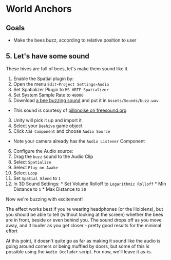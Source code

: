 # World Anchors

## Goals

* Make the bees buzz, according to relative position to user

## 5. Let's have some sound

These hives are full of bees, let's make them sound like it.


1. Enable the Spatial plugin by:
  1. Open the menu `Edit`-`Project Settings`-`Audio`
  2. Set Spatializer Plugin to `MS HRTF Spatializer`
  3. Set System Sample Rate to `48000`
2. Download [a bee buzzing sound](../assets/sounds/buzz.wav) and put it in `Assets/Sounds/buzz.wav`
  * This sound is courtesy of [pillonoise on freesound.org](http://www.freesound.org/people/pillonoise/sounds/353198/)
3. Unity will pick it up and import it
4. Select your `Beehive` game object
5. Click `Add Component` and choose `Audio Source`
  * Note your camera already has the `Audio Listener` Component
6. Configure the Audio source:
  1. Drag the `buzz` sound to the Audio Clip
  2. Select `Spatialize`
  3. Select `Play on Awake`
  4. Select `Loop`
  5. Set `Spatial Blend` to `1`
  5. In 3D Sound Settings:
    * Set Volume Rolloff to `Logarithmic Rolloff`
    * Min Distance to `1`
    * Max Distance to `20`

Now we're buzzing with excitement!

The effect works best if you're wearing headphones (or the Hololens), but you should be able to tell (without looking at the screen) whether the bees are in front, beside or even behind you.  The sound drops off as you move away, and it louder as you get closer - pretty good results for the minimal effort

At this point, it doesn't quite go as far as making it sound like the audio is going around corners or being muffled by doors, but some of this _is_ possible using the `Audio Occluder` script.  For now, we'll leave it as-is.
